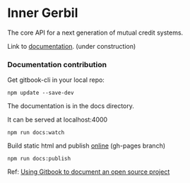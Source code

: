 # Inner Gerbil

The core API for a next generation of mutual credit systems.

Link to [documentation](dimitrydhondt.github.io/inner-gerbil). (under construction)

### Documentation contribution

Get gitbook-cli in your local repo:


```shell
npm update --save-dev
```

The documentation is in the docs directory.  

It can be served at localhost:4000 

```shell
npm run docs:watch
```

Build static html and publish [online](dimitrydhondt.github.io/inner-gerbil) (gh-pages branch)
```shell
npm run docs:publish
```

Ref: [Using Gitbook to document an open source project](https://medium.com/@gpbl/how-to-use-gitbook-to-publish-docs-for-your-open-source-npm-packages-465dd8d5bfba)




